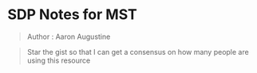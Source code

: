 #  SDP Notes for MST
> Author : Aaron Augustine

> Star the gist so that I can get a consensus on how many people are using this resource




